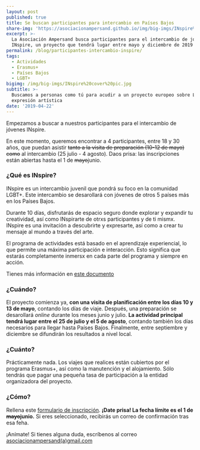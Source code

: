 ```yaml
---
layout: post
published: true
title: Se buscan participantes para intercambio en Países Bajos
share-img: 'https://asociacionampersand.github.io/img/big-imgs/INspire%20cover%20pic.jpg'
excerpt: >-
  La Asociación Ampersand busca participantes para el intercambio de jóvenes
  INspire, un proyecto que tendrá lugar entre mayo y diciembre de 2019
permalink: /blog/participantes-intercambio-inspire/
tags:
  - Actividades
  - Erasmus+
  - Países Bajos
  - LGBT+
bigimg: /img/big-imgs/INspire%20cover%20pic.jpg
subtitle: >-
  Buscamos a personas como tú para acudir a un proyecto europeo sobre LGBT+ y
  expresión artística
date: '2019-04-22'
---
```

Empezamos a buscar a nuestros participantes para el intercambio de jóvenes INspire. 

En este momento, queremos encontrar a 4 participantes, entre 18 y 30 años, que puedan asistir ~~tanto a la visita de preparación (10-12 de mayo) como~~ al intercambio (25 julio - 4 agosto). 
Daos prisa: las inscripciones están abiertas hasta el 1 de ~~mayo~~junio.

### ¿Qué es INspire?

INspire es un intercambio juvenil que pondrá su foco en la comunidad LGBT+. Este intercambio se desarollará con jóvenes de otros 5 países más en los Países Bajos.

Durante 10 días, disfrutarás de espacio seguro donde explorar y expandir tu creatividad, así como INspirarte de otrxs participantes y de ti mismx. INspire es una invitación a descubrirte y expresarte, así como a crear tu mensaje al mundo a través del arte. 

El programa de actividades está basado en el aprendizaje experiencial, lo que permite una máxima participación e interacción. Esto significa que estarás completamente inmersx en cada parte del programa y siempre en acción. 

Tienes más información en [este documento](http://bit.ly/INspireINFOLETTER)

### ¿Cuándo? 
El proyecto comienza ya, **con una visita de planificación entre los días 10 y 13 de mayo**, contando los días de viaje. Después, una preparación se desarollará _online_ durante los meses junio y julio. **La actividad principal tendrá lugar entre el 25 de julio y el 5 de agosto**, contando también los días necesarios para llegar hasta Países Bajos. Finalmente, entre septiembre y diciembre se difundirán los resultados a nivel local.

### ¿Cuánto?
Prácticamente nada. Los viajes que realices están cubiertos por el programa Erasmus+, así como la manutención y el alojamiento. Sólo tendrás que pagar una pequeña tasa de participación a la entidad organizadora del proyecto.

### ¿Cómo?
Rellena este [formulario de inscripción](http://bit.ly/INspireApply). **¡Date prisa! La fecha límite es el 1 de ~~mayo~~junio.** Si eres seleccionado, recibirás un correo de confirmación tras esa feha.



¡Anímate! Si tienes alguna duda, escríbenos al correo [asociacionampersand(a)gmail.com](mailto:asociacionampersand@gmail.com)
